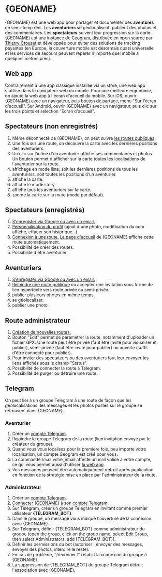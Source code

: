 # {GEONAME}

{GEONAME} est une web app pour partager et documenter des **aventures** en semi-temp réel.
Les **aventuriers** se géolocalisent, publient des photos et des commentaires.
Les **spectateurs** suivent leur progression sur la carte.
{GEONAME} est une instance de [Geogram](https://github.com/tcrouzet/geogram), distribuée en open source par [Thierry Crouzet](https://tcrouzet.com/) et développée pour éviter des solutions de tracking payantes (en Europe, la couverture mobile est désormais quasi universelle et les services de secours peuvent repérer n'importe quel mobile à quelques mètres près).  

## Web app

Contrairement à une app classique installée via un store, une web app s'utilise dans le navigateur web du mobile. Pour une meilleure ergonomie, on ajoute la web app à l'écran d'accueil du mobile. Sur iOS, ouvrir {GEONAME} avec un navigateur, puis bouton de partage, menu "Sur l'écran d'accueil". Sur Android, ouvrir {GEONAME} avec un navigateur, puis clic sur les trois points et sélection "Écran d'accueil".

## Spectateurs (non enregistrés)

1. Même déconnecté de {GEONAME}, on peut suivre [les routes publiques](/routes).
1. Une fois sur une route, on découvre la carte avec les dernières positions des aventuriers.
1. Un clic sur l'icône d'un aventurier affiche ses commentaires et photos. Un bouton permet d'afficher sur la carte toutes les localisations de l'aventurier sur la route.
1. <i class="fas fa-list"></i> affichage en mode liste, soit les dernières positions de tous les aventuriers, soit toutes les positions d'un aventurier.
1. <i class="fas fa-map"></i> affiche la carte.
1. <i class="fas fa-book"></i> affiche le mode story.
1. <i class="fas fa-expand-arrows-alt"></i> affiche tous les aventuriers sur la carte.
1. <i class="fas fa-compress"></i> zoome la carte sur la route (mode par défaut).

## Spectateurs (enregistrés)

1. [S'enregister via Google ou avec un email.](/login)
1. [Personnalisation du profil](/user) (ajout d'une photo, modification du nom affiché, effacer son historique…).
1. [Connexion à une route.](/routes) [La page d'accueil](/) de {GEONAME} affiche cette route automatiquement.
1. Possibilité de créer des routes.
1. Possibilité d'être aventurier.

## Aventuriers

1. [S'enregister via Google ou avec un email.](/login)
2. [Rejoindre une route publique](/routes) ou accepter une invitation sous forme de lien hypertexte vers route privée ou semi-privée.
1. <i class="fas fa-images"></i> publier plusieurs photos en même temps.
1. <i class="fas fa-map-marker-alt"></i> se géolocaliser.
1. <i class="fas fa-camera"></i> publier une photo.

## Route administrateur

1. [Création de nouvelles routes.](/routes)
1. Bouton "Edit" permet de paramétrer la route, notamment d'uploader un fichier GPX. Une route peut être privée (faut être invité pour visualiser et publier), semi-privée (faut être invité pour publier) ou ouverte (suffit d'être connecté pour publier).
1. Pour inviter des spectateurs ou des aventuriers faut leur envoyer les liens affichés sous le champ "Status".
1. Possibilité de connecter la route à Telegram.
1. Possibilité de purger ou détruire une route.

## Telegram

On peut lier à un groupe Telegram à une route de façon que les géolocalisations, les messages et les photos postés sur le groupe se retrouvent dans {GEONAME}.

### Aventurier

1. Créer un [compte Telegram](https://telegram.org/apps).
1. Rejoindre le groupe Telegram de la route (lien invitation envoyé par le créateur du groupe).
1. Quand vous vous localisez pour la première fois, peu importe votre localisation, un compte Geogram est créé pour vous.
1. La commande /mail votre_email affecte un mail valide à votre compte, ce qui vous permet aussi d'utiliser [la web app](/).
1. Vos messages peuvent être automatiquement détruit après publication en fonction de la stratégie mise en place par l'administrateur de la route. 

### Administrateur

1. Créer un [compte Telegram](https://telegram.org/apps).
1. [Connecter {GEONAME} à son compte Telegram](/user).
1. Sur Telegram, créer un groupe Telegram en invitant comme premier utilisateur **{TELEGRAM_BOT}**.
1. Dans le groupe, un message vous indique l'ouverture de la connexion avec {GEONAME}.
1. Sur Telegram, définir {TELEGRAM_BOT} comme administrateur du groupe (open the group, click on the group name, select Edit Group, then select Administrators, add {TELEGRAM_BOT}).
1. Définir les permissions du bot (autoriser : envoyer des messages, envoyer des photos, interdire le reste).
1. En cas de problème, "/reconnect" retablit la connexion du groupe à {GEONAME}.
1. La suppression de {TELEGRAM_BOT} du groupe Telegram détruit l'association avec {GEONAME}.
